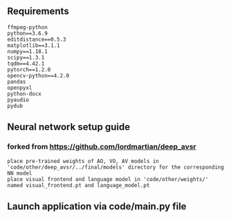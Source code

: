 ## Requirements
    ffmpeg-python
    python==3.6.9
    editdistance==0.5.3
    matplotlib==3.1.1
    numpy==1.18.1
    scipy==1.3.1
    tqdm==4.42.1
    pytorch==1.2.0
    opencv-python==4.2.0
    pandas
    openpyxl
    python-docx
    pyaudio
    pydub

## Neural network setup guide
### forked from https://github.com/lordmartian/deep_avsr
    place pre-trained weights of AO, VO, AV models in 'code/other/deep_avsr/../final/models' directory for the corresponding NN model
    place visual frontend and language model in 'code/other/weights/' named visual_frontend.pt and language_model.pt

## Launch application via code/main.py file
